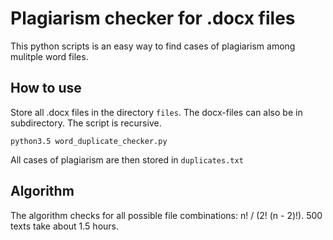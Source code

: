# Plagiarism checker for .docx files

This python scripts is an easy way to find cases of plagiarism among mulitple word files.

## How to use

Store all .docx files in the directory `files`. The docx-files can also be in subdirectory. The script is recursive.

```
python3.5 word_duplicate_checker.py
```

All cases of plagiarism are then stored in `duplicates.txt`

## Algorithm

The algorithm checks for all possible file combinations: n! / (2! (n - 2)!). 500 texts take about 1.5 hours.
